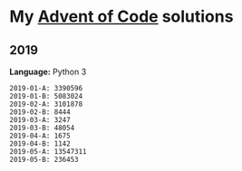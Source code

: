 # My [Advent of Code](https://adventofcode.com) solutions

## 2019

**Language:** Python 3

```
2019-01-A: 3390596
2019-01-B: 5083024
2019-02-A: 3101878
2019-02-B: 8444
2019-03-A: 3247
2019-03-B: 48054
2019-04-A: 1675
2019-04-B: 1142
2019-05-A: 13547311
2019-05-B: 236453
```
